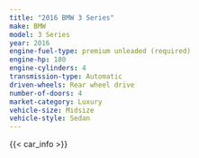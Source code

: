 ```yaml
---
title: "2016 BMW 3 Series"
make: BMW
model: 3 Series
year: 2016
engine-fuel-type: premium unleaded (required)
engine-hp: 180
engine-cylinders: 4
transmission-type: Automatic
driven-wheels: Rear wheel drive
number-of-doors: 4
market-category: Luxury
vehicle-size: Midsize
vehicle-style: Sedan
---
```


{{< car_info >}}
